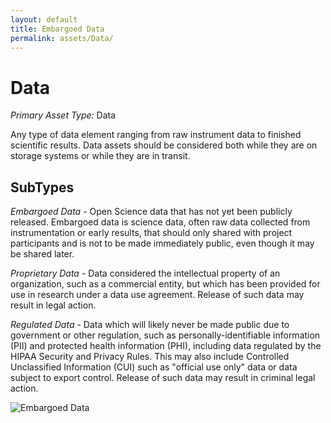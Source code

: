 ```yaml
---
layout: default
title: Embargoed Data
permalink: assets/Data/
---
```


# Data

*Primary Asset Type:*  Data

Any type of data element ranging from raw instrument data to finished scientific results.  Data assets should be considered both while they are on storage systems or while they are in transit.

## SubTypes

*Embargoed Data* - Open Science data that has not yet been publicly released.  Embargoed data is science data, often raw data collected from instrumentation or early results, that should only shared with project participants and is not to be made immediately public, even though it may be shared later.

*Proprietary Data* - Data considered the intellectual property of an organization, such as a commercial entity, but which has been provided for use in research under a data use agreement.  Release of such data may result in legal action.

*Regulated Data* - Data which will likely never be made public due to government or other regulation, such as personally-identifiable information (PII) and protected health information (PHI), including data regulated by the HIPAA Security and Privacy Rules.  This may also include Controlled Unclassified Information (CUI) such as "official use only" data or data subject to export control.  Release of such data may result in criminal legal action.


![Embargoed Data](../../diagrams/Embargoed_Data.png)